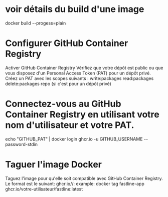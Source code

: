 # voir détails du build d'une image 
docker build --progess=plain 

# Configurer GitHub Container Registry
Activer GitHub Container Registry
Vérifiez que votre dépôt est public ou que vous disposez d'un Personal Access Token (PAT) pour un dépôt privé.
Créez un PAT avec les scopes suivants :
write:packages
read:packages
delete:packages
repo (si c'est pour un dépôt privé)

# Connectez-vous au GitHub Container Registry en utilisant votre nom d'utilisateur et votre PAT.
echo "GITHUB_PAT" | docker login ghcr.io -u GITHUB_USERNAME --password-stdin

# Taguer l'image Docker
Taguez l'image pour qu'elle soit compatible avec GitHub Container Registry. Le format est le suivant:
ghcr.io/<USERNAME>/<REPOSITORY>:<TAG> 
example: docker tag fastline-app ghcr.io/votre-utilisateur/fastline:latest